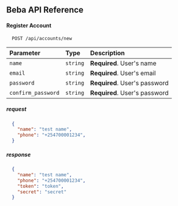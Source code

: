 ## Beba API Reference

#### Register Account

```http
  POST /api/accounts/new
```

| Parameter          | Type     | Description                   |
| :----------------- | :------- | :---------------------------- |
| `name`             | `string` | **Required**. User's name     |
| `email`            | `string` | **Required**. User's email    |
| `password`         | `string` | **Required**. User's password |
| `confirm_password` | `string` | **Required**. User's password |

##### request
```json
  {
    "name": "test name",
    "phone": "+254700001234",
  }
```

##### response
```json
  {
    "name": "test name",
    "phone": "+254700001234",
    "token": "token",
    "secret": "secret"
  }
```

####


